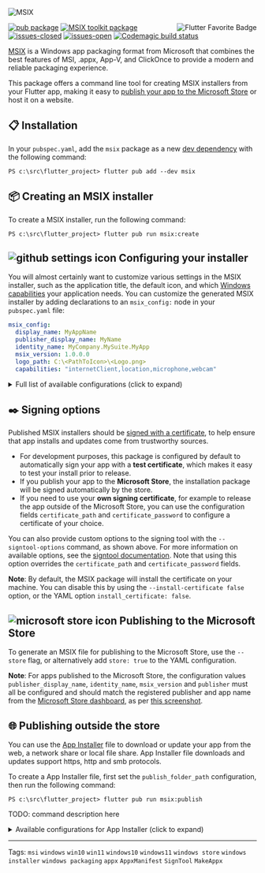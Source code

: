![MSIX](https://user-images.githubusercontent.com/946652/138101650-bf934b21-ced7-4836-a197-2e424ee1f86c.png)

<a href="https://flutter.dev/docs/development/packages-and-plugins/favorites" title="Flutter Favorite program">
<img
  src="https://user-images.githubusercontent.com/946652/152225760-309041e9-266e-42da-9915-34478ee74736.png"
  alt="Flutter Favorite Badge"
  align="right">
</a>

[![pub package](https://img.shields.io/pub/v/msix.svg?color=blue)](https://pub.dev/packages/msix) [![MSIX toolkit package](https://img.shields.io/github/v/tag/microsoft/MSIX-Toolkit?color=blue&label=MSIX-Toolkit)](https://github.com/microsoft/MSIX-Toolkit) [![issues-closed](https://img.shields.io/github/issues-closed/YehudaKremer/msix?color=green)](https://github.com/YehudaKremer/msix/issues?q=is%3Aissue+is%3Aclosed) [![issues-open](https://img.shields.io/github/issues-raw/YehudaKremer/msix)](https://github.com/YehudaKremer/msix/issues) [![Codemagic build status](https://api.codemagic.io/apps/61fc249977f79ce332414c45/61fc249977f79ce332414c44/status_badge.svg)](https://codemagic.io/apps/61fc249977f79ce332414c45/61fc249977f79ce332414c44/latest_build)

[MSIX] is a Windows app packaging format from Microsoft that combines the best
features of MSI, .appx, App-V, and ClickOnce to provide a modern and reliable
packaging experience.

This package offers a command line tool for creating MSIX installers from your
Flutter app, making it easy to [publish your app to the Microsoft Store] or host
it on a website.

## :clipboard: Installation

In your `pubspec.yaml`, add the `msix` package as a new [dev dependency] with
the following command:

```console
PS c:\src\flutter_project> flutter pub add --dev msix
```

## :package: Creating an MSIX installer

To create a MSIX installer, run the following command:

```console
PS c:\src\flutter_project> flutter pub run msix:create
```

## ![github settings icon][] Configuring your installer

You will almost certainly want to customize various settings in the MSIX
installer, such as the application title, the default icon, and which [Windows
capabilities] your application needs. You can customize the generated MSIX
installer by adding declarations to an `msix_config:` node in your
`pubspec.yaml` file:

```yaml
msix_config:
  display_name: MyAppName
  publisher_display_name: MyName
  identity_name: MyCompany.MySuite.MyApp
  msix_version: 1.0.0.0
  logo_path: C:\<PathToIcon>\<Logo.png>
  capabilities: "internetClient,location,microphone,webcam"
```

<details>
<summary>Full list of available configurations (click to expand)</summary>

| YAML name                | Command-line argument           | Description (from Microsoft [Package manifest schema reference])                                                      | Example                                       |
| ------------------------ | ------------------------------- | --------------------------------------------------------------------------------------------------------------------- | --------------------------------------------- |
| `display_name`           | `--display-name` `-d`           | A friendly app name that can be displayed to users.                                                                   | `Flutter Gallery`                             |
| `logo_path`              | `--logo-path` `-l`              | Path to an [image file] for use as the app icon (at least 400x400px).                                                 | `C:\images\gallery.png`                       |
| `msix_version`           | `--version`                     | The version number of the package, in `a.b.c.d` format.                                                               | `1.0.0.0`                                     |
| `store`                  | `--store`                       | Generate a MSIX file for publishing to the Microsoft Store.                                                           | `false`                                       |
| `publisher_display_name` | `--publisher-display-name` `-u` | A friendly name for the publisher that can be displayed to users.                                                     | `MyName`                                      |
| `identity_name`          | `--identity-name` `-i`          | Defines the unique identifier for the app.                                                                            | `dev.flutter.Gallery`                         |
| `publisher`              | `--publisher` `-b`              | Describes the publisher.                                                                                              | `CN=BF212345-5644-46DF-8668-014044C1B138`     |
| `output_path`            | `--output-path` `-o`            | The directory where the output MSIX file should be stored.                                                            | `C:\src\myapp\msix`                           |
| `output_name`            | `--output-name` `-n`            | The filename that should be given to the created MSIX file.                                                           | `myApp_dev`                                   |
| `languages`              | `--languages`                   | Declares the language resources contained in the package.                                                             | `en-us, ja-jp`                                |
| `capabilities`           | `--capabilities` `-e`           | List of the [capabilities][windows capabilities] the app requires.                                                    | `internetClient,location,microphone,webcam`   |
| `architecture`           | `--architecture` `-h`           | Describes the architecture of the code in the package.                                                                | `x64`                                         |
| `certificate_path`       | `--certificate-path` `-c`       | Path to the certificate content to place in the store.                                                                | `C:\certs\signcert.pfx`                       |
| `certificate_password`   | `--certificate-password` `-p`   | Password for the certificate.                                                                                         | `1234`                                        |
| `signtool_options`       | `--signtool-options`            | Options to be provided to the `signtool` for app signing (see below.)                                                 | `/v /fd SHA256 /f C:/Users/me/Desktop/my.cer` |
| `install_certificate`    | `--install-certificate`         | If `false`, don't install the certificate, default is `true`.                                                         | `true`                                        |
| `file_extension`         | `--file-extension` `-f`         | File extensions that the app may be registered to open.                                                               | `.picture, .image`                            |
| `protocol_activation`    | `--protocol-activation`         | [Protocol activation] that will open the app.                                                                         | `myapp`                                       |
| `add_execution_alias`    | `--add-execution-alias`         | Add an alias for running the app, using `pubspec.yaml` `name:` node                                                   | `true`                                        |
| `debug`                  | `--debug` or `--release`        | Create MSIX from the debug/release build files (`\build\windows\runner\<Debug/Release>`), **release** is the default. | `true`                                        |

##### [Toast Notifications] configuration example:

```yaml
msix_config:
  display_name: MyApp
  publisher_display_name: MyApp
  toast_activator: #<-- toast notifications configuration
    clsid: A1232234-1234-1234-1234-123412341234
    arguments: "1,2,3"
    display_name: "TEST"
  msix_version: 1.0.3.0
```

| YAML name      | Command-line argument                 | Description                               | Example                                |
| -------------- | ------------------------------------- | ----------------------------------------- | -------------------------------------- |
| `clsid`        | `--toast-activator-clsid` `-d`        | The UUID CLSID.                           | `replaced-with-your-guid-C173E6ADF0C3` |
| `arguments`    | `--toast-activator-arguments`         | Arguments for the toast notifications.    | `----AppNotificationActivationServer`  |
| `display_name` | `--toast-activator-display-name` `-d` | Display name for the toast notifications. | `Toast activator`                      |

</details>

## :black_nib: Signing options

Published MSIX installers should be [signed with a certificate], to help ensure
that app installs and updates come from trustworthy sources.

- For development purposes, this package is configured by default to
  automatically sign your app with a **test certificate**, which makes it easy
  to test your install prior to release.
- If you publish your app to the **Microsoft Store**, the installation package
  will be signed automatically by the store.
- If you need to use your **own signing certificate**, for example to release
  the app outside of the Microsoft Store, you can use the configuration fields
  `certificate_path` and `certificate_password` to configure a certificate of
  your choice.

You can also provide custom options to the signing tool with the
`--signtool-options` command, as shown above. For more information on available
options, see the [signtool documentation]. Note that using this option overrides
the `certificate_path` and `certificate_password` fields.

**Note**: By default, the MSIX package will install the certificate on your
machine. You can disable this by using the `--install-certificate false` option, or the YAML
option `install_certificate: false`.

## ![microsoft store icon][] Publishing to the Microsoft Store

To generate an MSIX file for publishing to the Microsoft Store, use the
`--store` flag, or alternatively add `store: true` to the YAML configuration.

**Note**: For apps published to the Microsoft Store, the configuration values
`publisher_display_name`, `identity_name`, `msix_version` and `publisher` must
all be configured and should match the registered publisher and app name from
the [Microsoft Store dashboard], as per [this screenshot].

## :globe_with_meridians: Publishing outside the store

You can use the [App Installer] file to download or update your app from the web, a network share or local file share. App Installer file downloads and updates support https, http and smb protocols.

To create a App Installer file, first set the `publish_folder_path` configuration, then run the following command:

```console
PS c:\src\flutter_project> flutter pub run msix:publish
```

TODO: command description here

<details>
<summary>Available configurations for App Installer (click to expand)</summary>

##### App Installer configuration example:

```yaml
msix_config:
  display_name: MyApp
  publisher_display_name: MyApp
  app_installer: #<-- app installer configuration
    publish_folder_path: c:\path\to\myPublishFolder
    hours_between_update_checks: 0
    automatic_background_task: true
    update_blocks_activation: true
    show_prompt: true
    force_update_from_any_version: false
  msix_version: 1.0.3.0
```

| YAML name                       | Command-line argument             | Description (from Microsoft [schema reference])                                                                                                | Example                      |
| ------------------------------- | --------------------------------- | ---------------------------------------------------------------------------------------------------------------------------------------------- | ---------------------------- |
| `publish_folder_path`           | `--publish-folder-path`           | A path to publish folder, where the msix versions and the .appinstaller file will be saved.                                                    | `c:\path\to\myPublishFolder` |
| `hours_between_update_checks`   | `--hours-between-update-checks`   | Defines the minimal time gap between update checks, when the user open the app. default is 0 (will check for update every time the app opened) | `2`                          |
| `automatic_background_task`     | `--automatic-background-task`     | Checks for updates in the background every 8 hours independently of whether the user launched the app. default is **true**                     | `true`                       |
| `update_blocks_activation`      | `--update-blocks-activation`      | Defines the experience when an app update is checked for. default is **true**                                                                  | `true`                       |
| `show_prompt`                   | `--show-prompt`                   | Defines if a window is displayed when updates are being installed, and when updates are being checked for. default is **true**                 | `true`                       |
| `force_update_from_any_version` | `--force-update-from-any-version` | Allows the app to update from version x to version x++ or to downgrade from version x to version x--. default is **false**                     | `true`                       |

</details>

---

Tags: `msi` `windows` `win10` `win11` `windows10` `windows11` `windows store` `windows installer` `windows packaging` `appx` `AppxManifest` `SignTool` `MakeAppx`

[msix]: https://docs.microsoft.com/en-us/windows/msix/
[publish your app to the microsoft store]: https://docs.microsoft.com/en-us/windows/uwp/publish/app-submissions
[dev dependency]: https://dart.dev/tools/pub/dependencies#dev-dependencies
[windows capabilities]: https://docs.microsoft.com/en-us/windows/uwp/packaging/app-capability-declarations
[package manifest schema reference]: https://docs.microsoft.com/en-us/uwp/schemas/appxpackage/appxmanifestschema/schema-root
[schema reference]: https://docs.microsoft.com/en-us/uwp/schemas/appinstallerschema/element-onlaunch
[app installer]: https://docs.microsoft.com/en-us/windows/msix/app-installer/app-installer-file-overview
[image file]: https://github.com/brendan-duncan/image#supported-image-formats
[protocol activation]: https://docs.microsoft.com/en-us/windows/uwp/launch-resume/handle-uri-activation
[signed with a certificate]: https://docs.microsoft.com/en-us/windows/msix/package/create-certificate-package-signing
[signtool documentation]: https://docs.microsoft.com/en-us/dotnet/framework/tools/signtool-exe
[microsoft store icon]: https://user-images.githubusercontent.com/946652/152312614-1e86b108-98af-4bcf-8a75-d7a4449078b2.png
[github settings icon]: https://user-images.githubusercontent.com/946652/152312495-173eb794-337c-4630-a149-2167810614ae.png
[microsoft store dashboard]: https://partner.microsoft.com/dashboard
[this screenshot]: https://user-images.githubusercontent.com/946652/138753431-fa7dee7d-99b6-419c-94bf-4514c761abba.png
[toast notifications]: https://docs.microsoft.com/en-us/windows/apps/design/shell/tiles-and-notifications/send-local-toast-desktop-cpp-wrl#msixsparse-package
